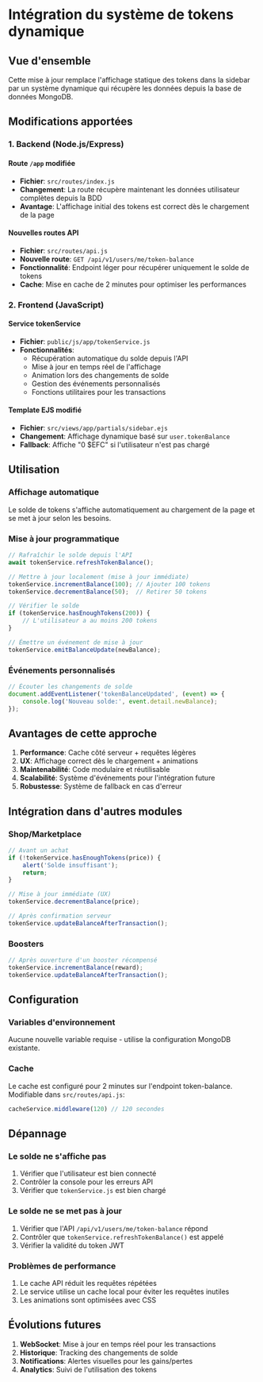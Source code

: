 # Intégration du système de tokens dynamique

## Vue d'ensemble

Cette mise à jour remplace l'affichage statique des tokens dans la sidebar par un système dynamique qui récupère les données depuis la base de données MongoDB.

## Modifications apportées

### 1. Backend (Node.js/Express)

#### Route `/app` modifiée
- **Fichier**: `src/routes/index.js`
- **Changement**: La route récupère maintenant les données utilisateur complètes depuis la BDD
- **Avantage**: L'affichage initial des tokens est correct dès le chargement de la page

#### Nouvelles routes API
- **Fichier**: `src/routes/api.js`
- **Nouvelle route**: `GET /api/v1/users/me/token-balance`
- **Fonctionnalité**: Endpoint léger pour récupérer uniquement le solde de tokens
- **Cache**: Mise en cache de 2 minutes pour optimiser les performances

### 2. Frontend (JavaScript)

#### Service tokenService
- **Fichier**: `public/js/app/tokenService.js`
- **Fonctionnalités**:
  - Récupération automatique du solde depuis l'API
  - Mise à jour en temps réel de l'affichage
  - Animation lors des changements de solde
  - Gestion des événements personnalisés
  - Fonctions utilitaires pour les transactions

#### Template EJS modifié
- **Fichier**: `src/views/app/partials/sidebar.ejs`
- **Changement**: Affichage dynamique basé sur `user.tokenBalance`
- **Fallback**: Affiche "0 $EFC" si l'utilisateur n'est pas chargé

## Utilisation

### Affichage automatique
Le solde de tokens s'affiche automatiquement au chargement de la page et se met à jour selon les besoins.

### Mise à jour programmatique
```javascript
// Rafraîchir le solde depuis l'API
await tokenService.refreshTokenBalance();

// Mettre à jour localement (mise à jour immédiate)
tokenService.incrementBalance(100); // Ajouter 100 tokens
tokenService.decrementBalance(50);  // Retirer 50 tokens

// Vérifier le solde
if (tokenService.hasEnoughTokens(200)) {
    // L'utilisateur a au moins 200 tokens
}

// Émettre un événement de mise à jour
tokenService.emitBalanceUpdate(newBalance);
```

### Événements personnalisés
```javascript
// Écouter les changements de solde
document.addEventListener('tokenBalanceUpdated', (event) => {
    console.log('Nouveau solde:', event.detail.newBalance);
});
```

## Avantages de cette approche

1. **Performance**: Cache côté serveur + requêtes légères
2. **UX**: Affichage correct dès le chargement + animations
3. **Maintenabilité**: Code modulaire et réutilisable
4. **Scalabilité**: Système d'événements pour l'intégration future
5. **Robustesse**: Système de fallback en cas d'erreur

## Intégration dans d'autres modules

### Shop/Marketplace
```javascript
// Avant un achat
if (!tokenService.hasEnoughTokens(price)) {
    alert('Solde insuffisant');
    return;
}

// Mise à jour immédiate (UX)
tokenService.decrementBalance(price);

// Après confirmation serveur
tokenService.updateBalanceAfterTransaction();
```

### Boosters
```javascript
// Après ouverture d'un booster récompensé
tokenService.incrementBalance(reward);
tokenService.updateBalanceAfterTransaction();
```

## Configuration

### Variables d'environnement
Aucune nouvelle variable requise - utilise la configuration MongoDB existante.

### Cache
Le cache est configuré pour 2 minutes sur l'endpoint token-balance. Modifiable dans `src/routes/api.js`:
```javascript
cacheService.middleware(120) // 120 secondes
```

## Dépannage

### Le solde ne s'affiche pas
1. Vérifier que l'utilisateur est bien connecté
2. Contrôler la console pour les erreurs API
3. Vérifier que `tokenService.js` est bien chargé

### Le solde ne se met pas à jour
1. Vérifier que l'API `/api/v1/users/me/token-balance` répond
2. Contrôler que `tokenService.refreshTokenBalance()` est appelé
3. Vérifier la validité du token JWT

### Problèmes de performance
1. Le cache API réduit les requêtes répétées
2. Le service utilise un cache local pour éviter les requêtes inutiles
3. Les animations sont optimisées avec CSS

## Évolutions futures

1. **WebSocket**: Mise à jour en temps réel pour les transactions
2. **Historique**: Tracking des changements de solde
3. **Notifications**: Alertes visuelles pour les gains/pertes
4. **Analytics**: Suivi de l'utilisation des tokens